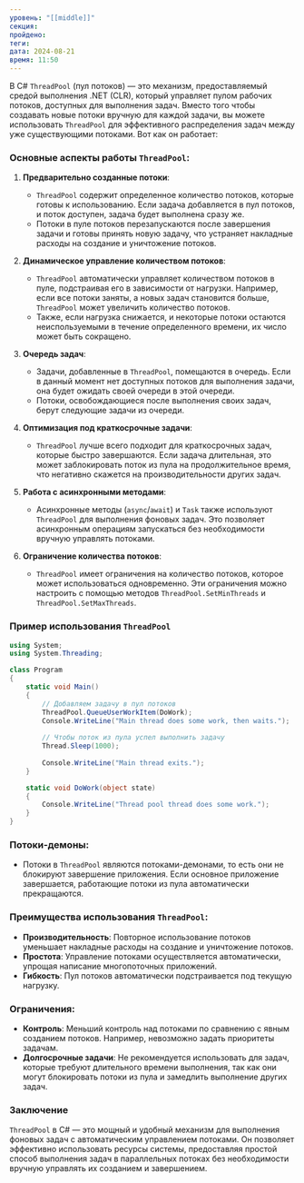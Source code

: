 ```yaml
---
уровень: "[[middle]]"
секция: 
пройдено: 
теги: 
дата: 2024-08-21
время: 11:50
---
```

В C# `ThreadPool` (пул потоков) — это механизм, предоставляемый средой выполнения .NET (CLR), который управляет пулом рабочих потоков, доступных для выполнения задач. Вместо того чтобы создавать новые потоки вручную для каждой задачи, вы можете использовать `ThreadPool` для эффективного распределения задач между уже существующими потоками. Вот как он работает:

### Основные аспекты работы `ThreadPool`:

1. **Предварительно созданные потоки**:
   - `ThreadPool` содержит определенное количество потоков, которые готовы к использованию. Если задача добавляется в пул потоков, и поток доступен, задача будет выполнена сразу же.
   - Потоки в пуле потоков перезапускаются после завершения задачи и готовы принять новую задачу, что устраняет накладные расходы на создание и уничтожение потоков.

2. **Динамическое управление количеством потоков**:
   - `ThreadPool` автоматически управляет количеством потоков в пуле, подстраивая его в зависимости от нагрузки. Например, если все потоки заняты, а новых задач становится больше, `ThreadPool` может увеличить количество потоков.
   - Также, если нагрузка снижается, и некоторые потоки остаются неиспользуемыми в течение определенного времени, их число может быть сокращено.

3. **Очередь задач**:
   - Задачи, добавленные в `ThreadPool`, помещаются в очередь. Если в данный момент нет доступных потоков для выполнения задачи, она будет ожидать своей очереди в этой очереди.
   - Потоки, освобождающиеся после выполнения своих задач, берут следующие задачи из очереди.

4. **Оптимизация под краткосрочные задачи**:
   - `ThreadPool` лучше всего подходит для краткосрочных задач, которые быстро завершаются. Если задача длительная, это может заблокировать поток из пула на продолжительное время, что негативно скажется на производительности других задач.

5. **Работа с асинхронными методами**:
   - Асинхронные методы (`async`/`await`) и `Task` также используют `ThreadPool` для выполнения фоновых задач. Это позволяет асинхронным операциям запускаться без необходимости вручную управлять потоками.

6. **Ограничение количества потоков**:
   - `ThreadPool` имеет ограничения на количество потоков, которое может использоваться одновременно. Эти ограничения можно настроить с помощью методов `ThreadPool.SetMinThreads` и `ThreadPool.SetMaxThreads`.

### Пример использования `ThreadPool`

```csharp
using System;
using System.Threading;

class Program
{
    static void Main()
    {
        // Добавляем задачу в пул потоков
        ThreadPool.QueueUserWorkItem(DoWork);
        Console.WriteLine("Main thread does some work, then waits.");
        
        // Чтобы поток из пула успел выполнить задачу
        Thread.Sleep(1000);
        
        Console.WriteLine("Main thread exits.");
    }

    static void DoWork(object state)
    {
        Console.WriteLine("Thread pool thread does some work.");
    }
}
```

### Потоки-демоны:
- Потоки в `ThreadPool` являются потоками-демонами, то есть они не блокируют завершение приложения. Если основное приложение завершается, работающие потоки из пула автоматически прекращаются.

### Преимущества использования `ThreadPool`:
- **Производительность**: Повторное использование потоков уменьшает накладные расходы на создание и уничтожение потоков.
- **Простота**: Управление потоками осуществляется автоматически, упрощая написание многопоточных приложений.
- **Гибкость**: Пул потоков автоматически подстраивается под текущую нагрузку.

### Ограничения:
- **Контроль**: Меньший контроль над потоками по сравнению с явным созданием потоков. Например, невозможно задать приоритеты задачам.
- **Долгосрочные задачи**: Не рекомендуется использовать для задач, которые требуют длительного времени выполнения, так как они могут блокировать потоки из пула и замедлить выполнение других задач.

### Заключение

`ThreadPool` в C# — это мощный и удобный механизм для выполнения фоновых задач с автоматическим управлением потоками. Он позволяет эффективно использовать ресурсы системы, предоставляя простой способ выполнения задач в параллельных потоках без необходимости вручную управлять их созданием и завершением.